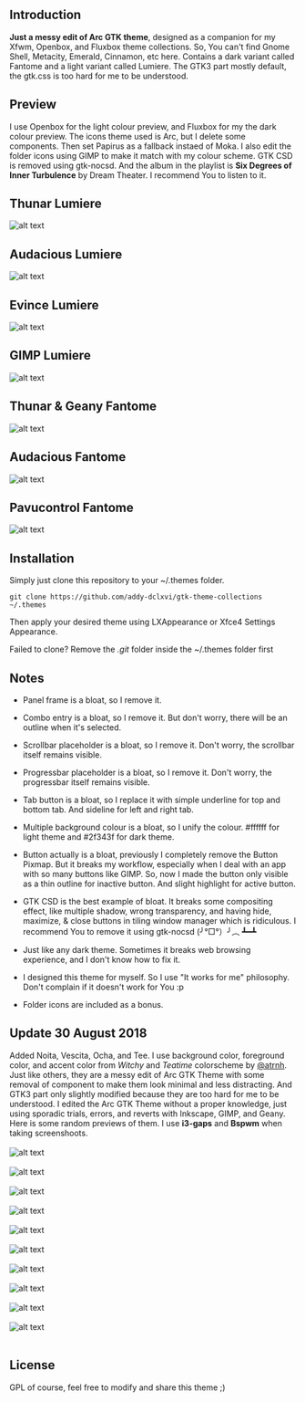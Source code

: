 ## Introduction
**Just a messy edit of Arc GTK theme**, designed as a companion for my Xfwm, Openbox, and Fluxbox theme collections. 
So, You can't find Gnome Shell, Metacity, Emerald, Cinnamon, etc here. 
Contains a dark variant called Fantome and a light variant called Lumiere.
The GTK3 part mostly default, the gtk.css is too hard for me to be understood. 

## Preview
I use Openbox for the light colour preview, and Fluxbox for my the dark colour preview. 
The icons theme used is Arc, but I delete some components. Then set Papirus as a fallback instaed of Moka. 
I also edit the folder icons using GIMP to make it match with my colour scheme.
GTK CSD is removed using gtk-nocsd. 
And the album in the playlist is **Six Degrees of Inner Turbulence** by Dream Theater. I recommend You to listen to it.

## Thunar Lumiere
![alt text](https://raw.githubusercontent.com/addy-dclxvi/gtk-theme-collections/master/thunar-light.jpg) <br />

## Audacious Lumiere
![alt text](https://raw.githubusercontent.com/addy-dclxvi/gtk-theme-collections/master/audacious-light.jpg) <br />

## Evince Lumiere
![alt text](https://raw.githubusercontent.com/addy-dclxvi/gtk-theme-collections/master/evince-light.jpg) <br />

## GIMP Lumiere
![alt text](https://raw.githubusercontent.com/addy-dclxvi/gtk-theme-collections/master/gimp-light.jpg) <br />

## Thunar & Geany Fantome
![alt text](https://raw.githubusercontent.com/addy-dclxvi/gtk-theme-collections/master/geany-dark.jpg) <br />

## Audacious Fantome
![alt text](https://raw.githubusercontent.com/addy-dclxvi/gtk-theme-collections/master/audacious-dark.jpg) <br />

## Pavucontrol Fantome
![alt text](https://raw.githubusercontent.com/addy-dclxvi/gtk-theme-collections/master/pavucontrol-dark.jpg) <br />


## Installation
Simply just clone this repository to your ~/.themes folder.
```
git clone https://github.com/addy-dclxvi/gtk-theme-collections ~/.themes
```
Then apply your desired theme using LXAppearance or Xfce4 Settings Appearance.

Failed to clone? Remove the *.git* folder inside the ~/.themes folder first

## Notes

- Panel frame is a bloat, so I remove it.

- Combo entry is a bloat, so I remove it. But don't worry, there will be an outline when it's selected.

- Scrollbar placeholder is a bloat, so I remove it. Don't worry, the scrollbar itself remains visible.

- Progressbar placeholder is a bloat, so I remove it. Don't worry, the progressbar itself remains visible.

- Tab button is a bloat, so I replace it with simple underline for top and bottom tab. And sideline for left and right tab.

- Multiple background colour is a bloat, so I unify the colour. #ffffff for light theme and #2f343f for dark theme.

- Button actually is a bloat, previously I completely remove the Button Pixmap. 
But it breaks my workflow, especially when I deal with an app with so many buttons like GIMP. 
So, now I made the button only visible as a thin outline for inactive button. And slight highlight for active button.

- GTK CSD is the best example of bloat. It breaks some compositing effect, like multiple shadow, wrong transparency, and having hide, maximize, & close buttons in tiling window manager which is ridiculous. 
I recommend You to remove it using gtk-nocsd (╯°□°）╯︵ ┻━┻

- Just like any dark theme. Sometimes it breaks web browsing experience, and I don't know how to fix it.

- I designed this theme for myself. So I use "It works for me" philosophy. Don't complain if it doesn't work for You :p

- Folder icons are included as a bonus.

## Update 30 August 2018
Added Noita, Vescita, Ocha, and Tee.
I use background color, foreground color, and accent color from *Witchy* and *Teatime* colorscheme by [@atrnh](https://github.com/atrnh). 
Just like others, they are a messy edit of Arc GTK Theme with some removal of component to make them look minimal and less distracting.
And GTK3 part only slightly modified because they are too hard for me to be understood.
I edited the Arc GTK Theme without a proper knowledge, just using sporadic trials, errors, and reverts with Inkscape, GIMP, and Geany.
Here is some random previews of them. I use **i3-gaps** and **Bspwm** when taking screenshoots. <br /> <br />
![alt text](https://raw.githubusercontent.com/addy-dclxvi/gtk-theme-collections/master/thunar-noita.jpg) <br /> <br />
![alt text](https://raw.githubusercontent.com/addy-dclxvi/gtk-theme-collections/master/geany-noita.jpg) <br /> <br />
![alt text](https://raw.githubusercontent.com/addy-dclxvi/gtk-theme-collections/master/audacious-noita.jpg) <br /> <br />
![alt text](https://raw.githubusercontent.com/addy-dclxvi/gtk-theme-collections/master/gimp-vestica.jpg) <br /> <br />
![alt text](https://raw.githubusercontent.com/addy-dclxvi/gtk-theme-collections/master/evince-ocha.jpg) <br /> <br />
![alt text](https://raw.githubusercontent.com/addy-dclxvi/gtk-theme-collections/master/firefox-ocha.jpg) <br /> <br />
![alt text](https://raw.githubusercontent.com/addy-dclxvi/gtk-theme-collections/master/evince2-ocha.jpg) <br /> <br />
![alt text](https://raw.githubusercontent.com/addy-dclxvi/gtk-theme-collections/master/pcmanfm-tee.jpg) <br /> <br />
![alt text](https://raw.githubusercontent.com/addy-dclxvi/gtk-theme-collections/master/thunar-tee.jpg) <br /> <br />
![alt text](https://raw.githubusercontent.com/addy-dclxvi/gtk-theme-collections/master/inkscape-tee.jpg) <br /> <br />

## License

GPL of course, feel free to modify and share this theme ;)
